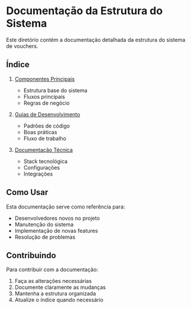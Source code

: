 # Documentação da Estrutura do Sistema

Este diretório contém a documentação detalhada da estrutura do sistema de vouchers.

## Índice

1. [Componentes Principais](./main_components.md)
   - Estrutura base do sistema
   - Fluxos principais
   - Regras de negócio

2. [Guias de Desenvolvimento](../development.md)
   - Padrões de código
   - Boas práticas
   - Fluxo de trabalho

3. [Documentação Técnica](../technical.md)
   - Stack tecnológica
   - Configurações
   - Integrações

## Como Usar

Esta documentação serve como referência para:
- Desenvolvedores novos no projeto
- Manutenção do sistema
- Implementação de novas features
- Resolução de problemas

## Contribuindo

Para contribuir com a documentação:
1. Faça as alterações necessárias
2. Documente claramente as mudanças
3. Mantenha a estrutura organizada
4. Atualize o índice quando necessário